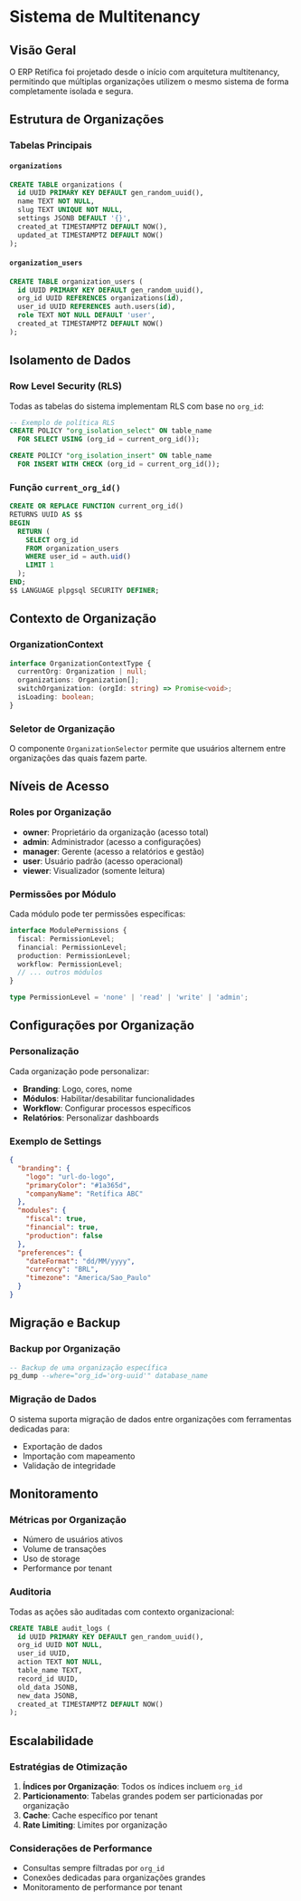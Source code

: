 # Sistema de Multitenancy

## Visão Geral

O ERP Retífica foi projetado desde o início com arquitetura multitenancy, permitindo que múltiplas organizações utilizem o mesmo sistema de forma completamente isolada e segura.

## Estrutura de Organizações

### Tabelas Principais

#### `organizations`
```sql
CREATE TABLE organizations (
  id UUID PRIMARY KEY DEFAULT gen_random_uuid(),
  name TEXT NOT NULL,
  slug TEXT UNIQUE NOT NULL,
  settings JSONB DEFAULT '{}',
  created_at TIMESTAMPTZ DEFAULT NOW(),
  updated_at TIMESTAMPTZ DEFAULT NOW()
);
```

#### `organization_users`
```sql
CREATE TABLE organization_users (
  id UUID PRIMARY KEY DEFAULT gen_random_uuid(),
  org_id UUID REFERENCES organizations(id),
  user_id UUID REFERENCES auth.users(id),
  role TEXT NOT NULL DEFAULT 'user',
  created_at TIMESTAMPTZ DEFAULT NOW()
);
```

## Isolamento de Dados

### Row Level Security (RLS)

Todas as tabelas do sistema implementam RLS com base no `org_id`:

```sql
-- Exemplo de política RLS
CREATE POLICY "org_isolation_select" ON table_name
  FOR SELECT USING (org_id = current_org_id());

CREATE POLICY "org_isolation_insert" ON table_name
  FOR INSERT WITH CHECK (org_id = current_org_id());
```

### Função `current_org_id()`

```sql
CREATE OR REPLACE FUNCTION current_org_id()
RETURNS UUID AS $$
BEGIN
  RETURN (
    SELECT org_id 
    FROM organization_users 
    WHERE user_id = auth.uid()
    LIMIT 1
  );
END;
$$ LANGUAGE plpgsql SECURITY DEFINER;
```

## Contexto de Organização

### OrganizationContext

```typescript
interface OrganizationContextType {
  currentOrg: Organization | null;
  organizations: Organization[];
  switchOrganization: (orgId: string) => Promise<void>;
  isLoading: boolean;
}
```

### Seletor de Organização

O componente `OrganizationSelector` permite que usuários alternem entre organizações das quais fazem parte.

## Níveis de Acesso

### Roles por Organização

- **owner**: Proprietário da organização (acesso total)
- **admin**: Administrador (acesso a configurações)
- **manager**: Gerente (acesso a relatórios e gestão)
- **user**: Usuário padrão (acesso operacional)
- **viewer**: Visualizador (somente leitura)

### Permissões por Módulo

Cada módulo pode ter permissões específicas:

```typescript
interface ModulePermissions {
  fiscal: PermissionLevel;
  financial: PermissionLevel;
  production: PermissionLevel;
  workflow: PermissionLevel;
  // ... outros módulos
}

type PermissionLevel = 'none' | 'read' | 'write' | 'admin';
```

## Configurações por Organização

### Personalização

Cada organização pode personalizar:

- **Branding**: Logo, cores, nome
- **Módulos**: Habilitar/desabilitar funcionalidades
- **Workflow**: Configurar processos específicos
- **Relatórios**: Personalizar dashboards

### Exemplo de Settings

```json
{
  "branding": {
    "logo": "url-do-logo",
    "primaryColor": "#1a365d",
    "companyName": "Retífica ABC"
  },
  "modules": {
    "fiscal": true,
    "financial": true,
    "production": false
  },
  "preferences": {
    "dateFormat": "dd/MM/yyyy",
    "currency": "BRL",
    "timezone": "America/Sao_Paulo"
  }
}
```

## Migração e Backup

### Backup por Organização

```sql
-- Backup de uma organização específica
pg_dump --where="org_id='org-uuid'" database_name
```

### Migração de Dados

O sistema suporta migração de dados entre organizações com ferramentas dedicadas para:

- Exportação de dados
- Importação com mapeamento
- Validação de integridade

## Monitoramento

### Métricas por Organização

- Número de usuários ativos
- Volume de transações
- Uso de storage
- Performance por tenant

### Auditoria

Todas as ações são auditadas com contexto organizacional:

```sql
CREATE TABLE audit_logs (
  id UUID PRIMARY KEY DEFAULT gen_random_uuid(),
  org_id UUID NOT NULL,
  user_id UUID,
  action TEXT NOT NULL,
  table_name TEXT,
  record_id UUID,
  old_data JSONB,
  new_data JSONB,
  created_at TIMESTAMPTZ DEFAULT NOW()
);
```

## Escalabilidade

### Estratégias de Otimização

1. **Índices por Organização**: Todos os índices incluem `org_id`
2. **Particionamento**: Tabelas grandes podem ser particionadas por organização
3. **Cache**: Cache específico por tenant
4. **Rate Limiting**: Limites por organização

### Considerações de Performance

- Consultas sempre filtradas por `org_id`
- Conexões dedicadas para organizações grandes
- Monitoramento de performance por tenant